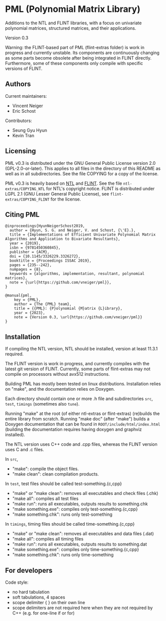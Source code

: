 # PML (Polynomial Matrix Library)

Additions to the NTL and FLINT libraries, with a focus on univariate polynomial
matrices, structured matrices, and their applications.

Version 0.3

Warning: the FLINT-based part of PML (flint-extras folder) is work in progress
and currently unstable. Its components are continuously changing as some parts
become obsolete after being integrated in FLINT directly. Furthermore, some of
these components only compile with specific versions of FLINT.
 
## Authors

Current maintainers:

 - Vincent Neiger
 - Eric Schost

Contributors:

 - Seung Gyu Hyun
 - Kevin Tran

## Licensing

PML v0.3 is distributed under the GNU General Public License version 2.0
(GPL-2.0-or-later). This applies to all files in the directory of this README
as well as in all subdirectories. See the file COPYING for a copy of the
license.

PML v0.3 is heavily based on [NTL](https://libntl.org/) and
[FLINT](https://flintlib.org/). See the file `ntl-extras/COPYING_NTL` for
NTL's copyright notice. FLINT is distributed under LGPL 2.1 (GNU Lesser General
Public License), see `flint-extras/COPYING_FLINT` for the license.

## Citing PML

```
@inproceedings{HyunNeigerSchost2019,
  author = {Hyun, S. G. and Neiger, V. and Schost, {\'E}.},
  title = {Implementations of Efficient Univariate Polynomial Matrix Algorithms and Application to Bivariate Resultants},
  year = {2019},
  isbn = {9781450360845},
  publisher = {ACM},
  doi = {10.1145/3326229.3326272},
  booktitle = {Proceedings ISSAC 2019},
  pages = {235--242},
  numpages = {8},
  keywords = {algorithms, implementation, resultant, polynomial matrices},
  note = {\url{https://github.com/vneiger/pml}},
}

@manual{pml,
    key = {PML},
    author = {The {PML} team},
    title = {{PML}: {P}olynomial {M}atrix {L}ibrary},
    year = {2023},
    note = {Version 0.3, \url{https://github.com/vneiger/pml}}
}
```

## Installation

If compiling the NTL version, NTL should be installed, version at least 11.3.1
required.

The FLINT version is work in progress, and currently compiles with the latest
git version of FLINT. Currently, some parts of flint-extras may not compile on
processors without avx512 instructions.

Building PML has mostly been tested on linux distributions. Installation relies
on "make", and the documentation relies on Doxygen.

Each directory should contain one or more .h file and subdirectories `src`,
`test`, `timings` (sometimes also `tune`).

Running "make" at the root (of either ntl-extras or flint-extras) (re)builds
the entire library from scratch. Running "make doc" (after "make") builds a
Doxygen documentation that can be found in `ROOT/include/html/index.html`
(building the documentation requires having doxygen and graphviz installed).

The NTL version uses C++ code and .cpp files, whereas the FLINT version uses C
and .c files.

In `src`,

 - "make": compile the object files.
 - "make clean": clean compilation products.

In `test`, test files should be called test-something.\{c,cpp\}

 - "make" or "make clean": removes all executables and check files (.chk)
 - "make all": compiles all test files
 - "make run": runs all executables, outputs results to something.chk
 - "make something.exe": compiles only test-something.\{c,cpp\}
 - "make something.chk": runs only test-something

In `timings`, timing files should be called time-something.\{c,cpp\}

 - "make" or "make clean": removes all executables and data files (.dat)
 - "make all": compiles all timing files
 - "make run": runs all executables, outputs results to something.dat
 - "make something.exe": compiles only time-something.\{c,cpp\}
 - "make something.chk": runs only time-something

## For developers

Code style:

  - no hard tabulation
  - soft tabulations, 4 spaces
  - scope delimiter \{ \} on their own line
  - scope delimiters are not required here when they are not required by C++
    (e.g. for one-line if or for)
